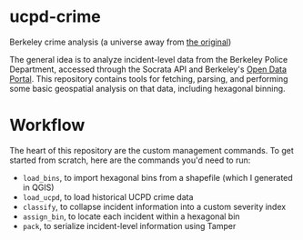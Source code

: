 # ucpd-crime

Berkeley crime analysis (a universe away from [the original](http://berkeleycrime.org))

The general idea is to analyze incident-level data from the Berkeley Police Department, accessed through the Socrata API and Berkeley's [Open Data Portal](https://data.cityofberkeley.info). This repository contains tools for fetching, parsing, and performing some basic geospatial analysis on that data, including hexagonal binning.

# Workflow

The heart of this repository are the custom management commands. To get started from scratch, here are the commands you'd need to run:

* `load_bins`, to import hexagonal bins from a shapefile (which I generated in QGIS)
* `load_ucpd`, to load historical UCPD crime data
* `classify`, to collapse incident information into a custom severity index
* `assign_bin`, to locate each incident within a hexagonal bin
* `pack`, to serialize incident-level information using Tamper